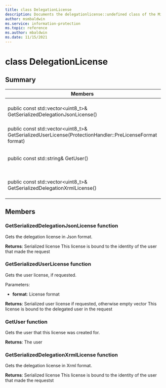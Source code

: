 ```yaml
---
title: class DelegationLicense 
description: Documents the delegationlicense::undefined class of the Microsoft Information Protection (MIP) SDK.
author: msmbaldwin
ms.service: information-protection
ms.topic: reference
ms.author: mbaldwin
ms.date: 11/15/2021
---
```


# class DelegationLicense 
  
## Summary
 Members                        | Descriptions                                
--------------------------------|---------------------------------------------
public const std::vector\<uint8_t\>& GetSerializedDelegationJsonLicense()  |  Gets the delegation license in Json format.
public const std::vector\<uint8_t\>& GetSerializedUserLicense(ProtectionHandler::PreLicenseFormat format)  |  Gets the user license, if requested.
public const std::string& GetUser()  |  Gets the user that this license was created for.
public const std::vector\<uint8_t\>& GetSerializedDelegationXrmlLicense()  |  Gets the delegation license in Xrml format.
  
## Members
  
### GetSerializedDelegationJsonLicense function
Gets the delegation license in Json format.

  
**Returns**: Serialized license
This license is bound to the identity of the user that made the request
  
### GetSerializedUserLicense function
Gets the user license, if requested.

Parameters:  
* **format**: License format



  
**Returns**: Serialized user license if requested, otherwise empty vector
This license is bound to the delegated user in the request
  
### GetUser function
Gets the user that this license was created for.

  
**Returns**: The user
  
### GetSerializedDelegationXrmlLicense function
Gets the delegation license in Xrml format.

  
**Returns**: Serialized license
This license is bound to the identity of the user that made the requestst
